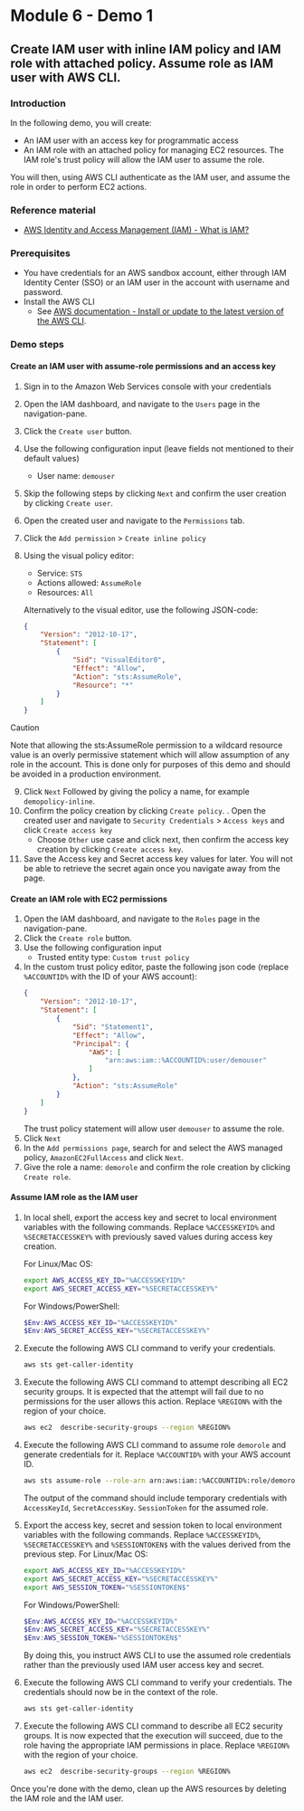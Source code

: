 # Module 6 - Demo 1
## Create IAM user with inline IAM policy and IAM role with attached policy. Assume role as IAM user with AWS CLI.

### Introduction
In the following demo, you will create: 
- An IAM user with an access key for programmatic access
- An IAM role with an attached policy for managing EC2 resources. The IAM role's trust policy will allow the IAM user to assume the role.

You will then, using AWS CLI authenticate as the IAM user, and assume the role in order to perform EC2 actions.

### Reference material
- [AWS Identity and Access Management (IAM) - What is IAM?](https://docs.aws.amazon.com/IAM/latest/UserGuide/introduction.html)

### Prerequisites
- You have credentials for an AWS sandbox account, either through IAM Identity Center (SSO) or an IAM user in the account with username and password.
- Install the AWS CLI
    - See [AWS documentation - Install or update to the latest version of the AWS CLI](https://docs.aws.amazon.com/cli/latest/userguide/getting-started-install.html).

### Demo steps

#### Create an IAM user with assume-role permissions and an access key
1. Sign in to the Amazon Web Services console with your credentials
2. Open the IAM dashboard, and navigate to the `Users` page in the navigation-pane.
3. Click the `Create user` button.
4. Use the following configuration input (leave fields not mentioned to their default values)
    - User name: `demouser`
5. Skip the following steps by clicking `Next` and confirm the user creation by clicking `Create user`.
6. Open the created user and navigate to the `Permissions` tab.
7. Click the `Add permission` > `Create inline policy`
8. Using the visual policy editor:
    - Service: `STS`
    - Actions allowed: `AssumeRole`
    - Resources: `All`

    Alternatively to the visual editor, use the following JSON-code:
    ```json
    {
        "Version": "2012-10-17",
        "Statement": [
            {
                "Sid": "VisualEditor0",
                "Effect": "Allow",
                "Action": "sts:AssumeRole",
                "Resource": "*"
            }
        ]
    }
    ````
> [!CAUTION]
> Note that allowing the sts:AssumeRole permission to a wildcard resource value is an overly permissive statement which will allow assumption of any role in the account. 
> This is done only for purposes of this demo and should be avoided in a production environment.

9. Click `Next` Followed by giving the policy a name, for example `demopolicy-inline`.
10. Confirm the policy creation by clicking `Create policy`.
. Open the created user and navigate to `Security Credentials` > `Access keys` and click `Create access key`
    - Choose `Other` use case and click next, then confirm the access key creation by clicking `Create access key`.
11. Save the Access key and Secret access key values for later. You will not be able to retrieve the secret again once you navigate away from the page.


#### Create an IAM role with EC2 permissions
1. Open the IAM dashboard, and navigate to the `Roles` page in the navigation-pane.
2. Click the `Create role` button.
3. Use the following configuration input
    - Trusted entity type: `Custom trust policy`
4. In the custom trust policy editor, paste the following json code (replace `%ACCOUNTID%` with the ID of your AWS account):
    ```json
    {
        "Version": "2012-10-17",
        "Statement": [
            {
                "Sid": "Statement1",
                "Effect": "Allow",
                "Principal": {
                    "AWS": [
                        "arn:aws:iam::%ACCOUNTID%:user/demouser"
                    ]
                },
                "Action": "sts:AssumeRole"
            }
        ]
    }
    ```
    The trust policy statement will allow user `demouser` to assume the role.
5. Click `Next`
6. In the `Add permissions page`, search for and select the AWS managed policy, `AmazonEC2FullAccess` and click `Next`.
7. Give the role a name: `demorole` and confirm the role creation by clicking `Create role`.

#### Assume IAM role as the IAM user
1. In local shell, export the access key and secret to local environment variables with the following commands. Replace `%ACCESSKEYID%` and `%SECRETACCESSKEY%` with previously saved values during access key creation.

    For Linux/Mac OS:
    ```bash
    export AWS_ACCESS_KEY_ID="%ACCESSKEYID%"
    export AWS_SECRET_ACCESS_KEY="%SECRETACCESSKEY%"
    ```

    For Windows/PowerShell:
    ```PowerShell
    $Env:AWS_ACCESS_KEY_ID="%ACCESSKEYID%"
    $Env:AWS_SECRET_ACCESS_KEY="%SECRETACCESSKEY%"
    ```

2. Execute the following AWS CLI command to verify your credentials.
    ```bash
    aws sts get-caller-identity
    ```

3. Execute the following AWS CLI command to attempt describing all EC2 security groups. It is expected that the attempt will fail due to no permissions for the user allows this action. Replace `%REGION%` with the region of your choice.
    ```bash
    aws ec2  describe-security-groups --region %REGION%
    ```

4. Execute the following AWS CLI command to assume role `demorole` and generate credentials for it. Replace `%ACCOUNTID%` with your AWS account ID.
    ```bash
    aws sts assume-role --role-arn arn:aws:iam::%ACCOUNTID%:role/demorole --role-session-name demorolesession
    ```
    The output of the command should include temporary credentials with `AccessKeyId`, `SecretAccessKey`. `SessionToken` for the assumed role.

5. Export the access key, secret and session token to local environment variables with the following commands. Replace `%ACCESSKEYID%`, `%SECRETACCESSKEY%` and `%SESSIONTOKEN$` with the values derived from the previous step.
    For Linux/Mac OS:
    ```bash
    export AWS_ACCESS_KEY_ID="%ACCESSKEYID%"
    export AWS_SECRET_ACCESS_KEY="%SECRETACCESSKEY%"
    export AWS_SESSION_TOKEN="%SESSIONTOKEN$"

    ```

    For Windows/PowerShell:
    ```PowerShell
    $Env:AWS_ACCESS_KEY_ID="%ACCESSKEYID%"
    $Env:AWS_SECRET_ACCESS_KEY="%SECRETACCESSKEY%"
    $Env:AWS_SESSION_TOKEN="%SESSIONTOKEN$"
    ```

    By doing this, you instruct AWS CLI to use the assumed role credentials rather than the previously used IAM user access key and secret.

6. Execute the following AWS CLI command to verify your credentials. The credentials should now be in the context of the role.
    ```bash
    aws sts get-caller-identity
    ```

7. Execute the following AWS CLI command to describe all EC2 security groups. It is now expected that the execution will succeed, due to the role having the appropriate IAM permissions in place. Replace `%REGION%` with the region of your choice.
    ```bash
    aws ec2  describe-security-groups --region %REGION%
    ```

Once you're done with the demo, clean up the AWS resources by deleting the IAM role and the IAM user.